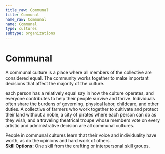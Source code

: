 ```yaml
---
title_raw: Communal
title: Communal
name_raw: Communal
name: Communal
type: cultures
subtype: organizations
---
```


# Communal

A communal culture is a place where all members of the collective are considered equal. The community works together to make important decisions that affect the majority of the culture.

each person has a relatively equal say in how the culture operates, and everyone contributes to help their people survive and thrive. Individuals often share the burdens of governing, physical labor, childcare, and other duties. A collective of farmers who work together to cultivate and protect their land without a noble, a city of pirates where each person can do as they wish, and a traveling theatrical troupe whose members vote on every artistic and administrative decision are all communal cultures.

People in communal cultures learn that their voice and individuality have worth, as do the opinions and hard work of others.\
**Skill Options:** One skill from the crafting or interpersonal skill groups.
